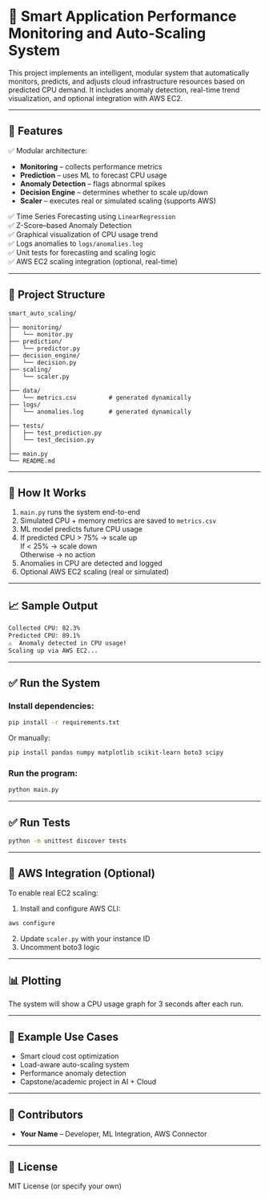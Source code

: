 # 🔧 Smart Application Performance Monitoring and Auto-Scaling System

This project implements an intelligent, modular system that automatically monitors, predicts, and adjusts cloud infrastructure resources based on predicted CPU demand. It includes anomaly detection, real-time trend visualization, and optional integration with AWS EC2.

---

## 📌 Features

✅ Modular architecture:

- **Monitoring** – collects performance metrics
- **Prediction** – uses ML to forecast CPU usage
- **Anomaly Detection** – flags abnormal spikes
- **Decision Engine** – determines whether to scale up/down
- **Scaler** – executes real or simulated scaling (supports AWS)

✅ Time Series Forecasting using `LinearRegression`\
✅ Z-Score–based Anomaly Detection\
✅ Graphical visualization of CPU usage trend\
✅ Logs anomalies to `logs/anomalies.log`\
✅ Unit tests for forecasting and scaling logic\
✅ AWS EC2 scaling integration (optional, real-time)

---

## 📂 Project Structure

```
smart_auto_scaling/
│
├── monitoring/
│   └── monitor.py
├── prediction/
│   └── predictor.py
├── decision_engine/
│   └── decision.py
├── scaling/
│   └── scaler.py
│
├── data/
│   └── metrics.csv         # generated dynamically
├── logs/
│   └── anomalies.log       # generated dynamically
│
├── tests/
│   ├── test_prediction.py
│   └── test_decision.py
│
├── main.py
└── README.md
```

---

## 🚀 How It Works

1. `main.py` runs the system end-to-end
2. Simulated CPU + memory metrics are saved to `metrics.csv`
3. ML model predicts future CPU usage
4. If predicted CPU > 75% → scale up\
   If < 25% → scale down\
   Otherwise → no action
5. Anomalies in CPU are detected and logged
6. Optional AWS EC2 scaling (real or simulated)

---

## 📈 Sample Output

```bash
Collected CPU: 82.3%
Predicted CPU: 89.1%
⚠️  Anomaly detected in CPU usage!
Scaling up via AWS EC2...
```

---

## ✅ Run the System

### Install dependencies:

```bash
pip install -r requirements.txt
```

Or manually:

```bash
pip install pandas numpy matplotlib scikit-learn boto3 scipy
```

### Run the program:

```bash
python main.py
```

---

## ✅ Run Tests

```bash
python -m unittest discover tests
```

---

## 🔐 AWS Integration (Optional)

To enable real EC2 scaling:

1. Install and configure AWS CLI:

```bash
aws configure
```

2. Update `scaler.py` with your instance ID
3. Uncomment boto3 logic

---

## 📊 Plotting

The system will show a CPU usage graph for 3 seconds after each run.

---

## 📒 Example Use Cases

- Smart cloud cost optimization
- Load-aware auto-scaling system
- Performance anomaly detection
- Capstone/academic project in AI + Cloud

---

## 🙌 Contributors

- **Your Name** – Developer, ML Integration, AWS Connector

---

## 📜 License

MIT License (or specify your own)


